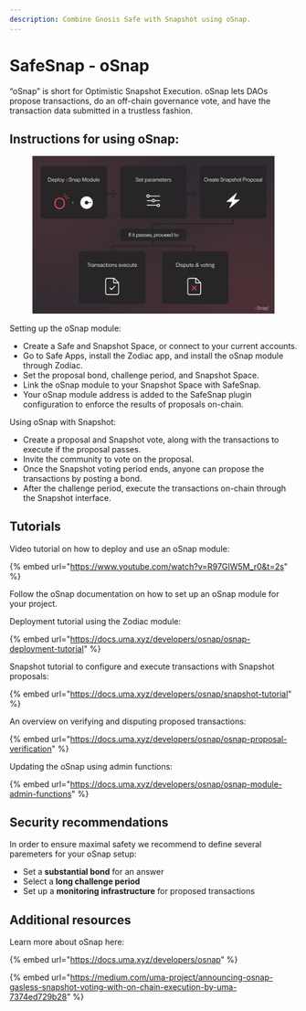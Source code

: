 ```yaml
---
description: Combine Gnosis Safe with Snapshot using oSnap.
---
```


# SafeSnap - oSnap

“oSnap” is short for Optimistic Snapshot Execution. oSnap lets DAOs propose transactions, do an off-chain governance vote, and have the transaction data submitted in a trustless fashion.

## Instructions for using oSnap: <a href="#e132" id="e132"></a>

<figure><img src="../.gitbook/assets/UMA-oSnap.png" alt=""><figcaption></figcaption></figure>

Setting up the oSnap module:
* Create a Safe and Snapshot Space, or connect to your current accounts. 
* Go to Safe Apps, install the Zodiac app, and install the oSnap module through Zodiac.
* Set the proposal bond, challenge period, and Snapshot Space.
* Link the oSnap module to your Snapshot Space with SafeSnap.
* Your oSnap module address is added to the SafeSnap plugin configuration to enforce the results of proposals on-chain.

Using oSnap with Snapshot:
* Create a proposal and Snapshot vote, along with the transactions to execute if the proposal passes.
* Invite the community to vote on the proposal.
* Once the Snapshot voting period ends, anyone can propose the transactions by posting a bond.
* After the challenge period, execute the transactions on-chain through the Snapshot interface.

## Tutorials

Video tutorial on how to deploy and use an oSnap module:

{% embed url="https://www.youtube.com/watch?v=R97GIW5M_r0&t=2s" %}

Follow the oSnap documentation on how to set up an oSnap module for your project.

Deployment tutorial using the Zodiac module:

{% embed url="https://docs.uma.xyz/developers/osnap/osnap-deployment-tutorial" %}

Snapshot tutorial to configure and execute transactions with Snapshot proposals:

{% embed url="https://docs.uma.xyz/developers/osnap/snapshot-tutorial" %}

An overview on verifying and disputing proposed transactions:

{% embed url="https://docs.uma.xyz/developers/osnap/osnap-proposal-verification" %}

Updating the oSnap using admin functions:

{% embed url="https://docs.uma.xyz/developers/osnap/osnap-module-admin-functions" %}

## Security recommendations

In order to ensure maximal safety we recommend to define several paremeters for your oSnap setup:

* Set a **substantial bond** for an answer
* Select a **long challenge period**
* Set up a **monitoring infrastructure** for proposed transactions

## Additional resources

Learn more about oSnap here:

{% embed url="https://docs.uma.xyz/developers/osnap" %}

{% embed url="https://medium.com/uma-project/announcing-osnap-gasless-snapshot-voting-with-on-chain-execution-by-uma-7374ed729b28" %}


